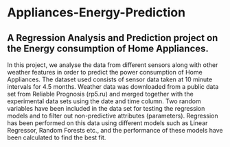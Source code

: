 # Appliances-Energy-Prediction
## A Regression Analysis and Prediction project on the Energy consumption of Home Appliances.

In this project, we analyse the data from different sensors along with other weather features in order to predict the power consumption of Home Appliances. The dataset used consists of sensor data taken at 10 minute intervals for 4.5 months. Weather data was downloaded from a public data set from Reliable Prognosis (rp5.ru) and merged together with the experimental data sets using the date and time column. Two random variables have been included in the data set for testing the regression models and to filter out non-predictive attributes (parameters). Regression has been performed on this data using different models such as Linear Regressor, Random Forests etc., and the performance of these models have been calculated to find the best fit.
